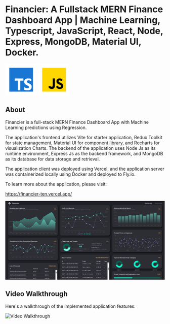 # Financier: A Fullstack MERN Finance Dashboard App | Machine Learning, Typescript, JavaScript, React, Node, Express, MongoDB, Material UI, Docker.

<img src='icons8-typescript.svg' title='Webpage Overview' width='100' alt='Webpage Overview' /> <img src='icons8-javascript.svg' title='Webpage Overview' width='100' alt='Webpage Overview' />

## About

Financier is a full-stack MERN Finance Dashboard App with Machine Learning predictions using Regression. 

The application's frontend utilizes Vite for starter application, Redux Toolkit for state management, Material UI for component library, and Recharts for visualization Charts. The backend of the application uses Node Js as its runtime environment, Express Js as the backend framework, and MongoDB as its database for data storage and retrieval.

The application client was deployed using Vercel, and the application server was containerized locally using Docker and deployed to Fly.io.

To learn more about the application, please visit: 

  https://financier-ten.vercel.app/ 

<img src='client/src/assets/Capture.PNG' title='Webpage Overview' width='' alt='Webpage Overview' />

## Video Walkthrough

Here's a walkthrough of the implemented application features:

<img src='client/walkthrough.gif' title='Video Walkthrough' width='' alt='Video Walkthrough' />

